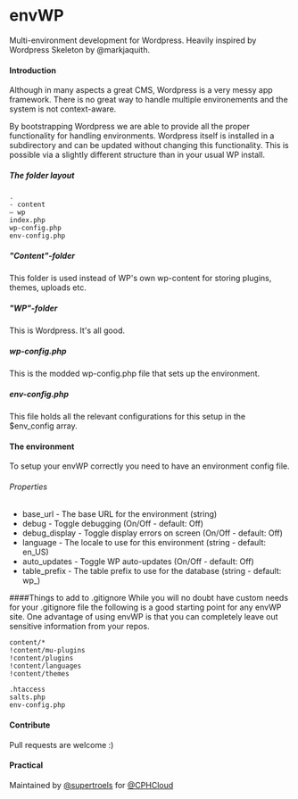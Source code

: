 envWP
=====

Multi-environment development for Wordpress. Heavily inspired by Wordpress Skeleton by @markjaquith.

#### Introduction
Although in many aspects a great CMS, Wordpress is a very messy app framework. There is no great way to handle multiple environements and the system is not context-aware.

By bootstrapping Wordpress we are able to provide all the proper functionality for handling environments. Wordpress itself is installed in a subdirectory and can be updated without changing this functionality. This is possible via a slightly different structure than in your usual WP install.

##### The folder layout
```
.
- content
— wp
index.php
wp-config.php
env-config.php
```
##### "Content"-folder
This folder is used instead of WP's own wp-content for storing plugins, themes, uploads etc.

##### "WP"-folder
This is Wordpress. It's all good.

##### wp-config.php
This is the modded wp-config.php file that sets up the environment.

##### env-config.php
This file holds all the relevant configurations for this setup in the $env_config array.

#### The environment
To setup your envWP correctly you need to have an environment config file.

###### Properties
* base_url      - The base URL for the environment (string)
* debug         - Toggle debugging (On/Off - default: Off)
* debug_display - Toggle display errors on screen (On/Off - default: Off)
* language      - The locale to use for this environment (string - default: en_US)
* auto_updates  - Toggle WP auto-updates (On/Off - default: Off)
* table_prefix  - The table prefix to use for the database (string - default: wp_)

####Things to add to .gitignore
While you will no doubt have custom needs for your .gitignore file the following is a good starting point for any envWP site. One advantage of using envWP is that you can completely leave out sensitive information from your repos.

    content/*
    !content/mu-plugins
    !content/plugins
    !content/languages
    !content/themes
    
    .htaccess
    salts.php
    env-config.php

#### Contribute
Pull requests are welcome :)

#### Practical
Maintained by [@supertroels](http://www.github.com/supertroels) for [@CPHCloud](http://www.github.com/CPHCloud)

